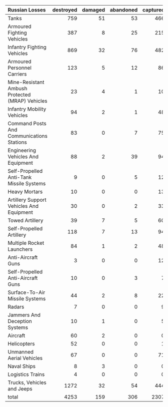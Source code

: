 | Russian Losses                                   |   destroyed |   damaged |   abandoned |   captured |   total |
|:-------------------------------------------------|------------:|----------:|------------:|-----------:|--------:|
| Tanks                                            |         759 |        51 |          53 |        466 |    1329 |
| Armoured Fighting Vehicles                       |         387 |         8 |          25 |        215 |     635 |
| Infantry Fighting Vehicles                       |         869 |        32 |          76 |        482 |    1459 |
| Armoured Personnel Carriers                      |         123 |         5 |          12 |         86 |     226 |
| Mine-Resistant Ambush Protected  (MRAP) Vehicles |          23 |         4 |           1 |         10 |      38 |
| Infantry Mobility Vehicles                       |          94 |         2 |           1 |         48 |     145 |
| Command Posts And Communications Stations        |          83 |         0 |           7 |         75 |     165 |
| Engineering Vehicles And Equipment               |          88 |         2 |          39 |         94 |     223 |
| Self-Propelled Anti-Tank Missile Systems         |           9 |         0 |           5 |         12 |      26 |
| Heavy Mortars                                    |          10 |         0 |           0 |         13 |      23 |
| Artillery Support Vehicles And Equipment         |          30 |         0 |           2 |         33 |      65 |
| Towed Artillery                                  |          39 |         7 |           5 |         60 |     111 |
| Self-Propelled Artillery                         |         118 |         7 |          13 |         94 |     232 |
| Multiple Rocket Launchers                        |          84 |         1 |           2 |         48 |     135 |
| Anti-Aircraft Guns                               |           3 |         0 |           0 |         12 |      15 |
| Self-Propelled Anti-Aircraft Guns                |          10 |         0 |           3 |          7 |      20 |
| Surface-To-Air Missile Systems                   |          44 |         2 |           8 |         22 |      76 |
| Radars                                           |           7 |         0 |           0 |          9 |      16 |
| Jammers And Deception Systems                    |          10 |         1 |           0 |          5 |      16 |
| Aircraft                                         |          60 |         2 |           0 |          0 |      62 |
| Helicopters                                      |          52 |         0 |           0 |          1 |      53 |
| Unmanned Aerial Vehicles                         |          67 |         0 |           0 |         71 |     138 |
| Naval Ships                                      |           8 |         3 |           0 |          0 |      11 |
| Logistics Trains                                 |           4 |         0 |           0 |          0 |       4 |
| Trucks, Vehicles and Jeeps                       |        1272 |        32 |          54 |        444 |    1802 |
| total                                            |        4253 |       159 |         306 |       2307 |    7025 |